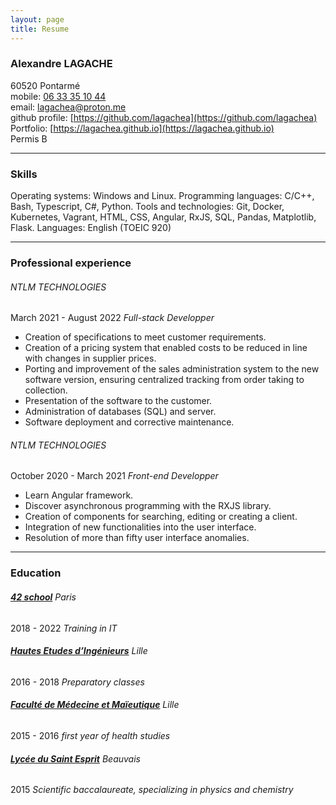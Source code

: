 ```yaml
---
layout: page
title: Resume
---
```


### Alexandre LAGACHE
60520 Pontarmé  
mobile: [06 33 35 10 44](tel:+33633351044)  
email: [lagachea@proton.me](mailto:lagachea@proton.me)  
github profile: [https://github.com/lagachea](https://github.com/lagachea)  
Portfolio: [https://lagachea.github.io](https://lagachea.github.io)  
Permis B

---
### Skills
Operating systems: Windows and Linux.
Programming languages: C/C++, Bash, Typescript, C#, Python.
Tools and technologies: Git, Docker, Kubernetes, Vagrant, HTML, CSS, Angular, RxJS, SQL, Pandas, Matplotlib, Flask.
Languages: English (TOEIC 920)

---
### Professional experience
###### NTLM TECHNOLOGIES
March 2021 - August 2022 *Full-stack Developper*
- Creation of specifications to meet customer requirements.
- Creation of a pricing system that enabled costs to be reduced in line with changes in supplier prices.
- Porting and improvement of the sales administration system to the new software version, ensuring centralized tracking from order taking to collection.
- Presentation of the software to the customer.
- Administration of databases (SQL) and server.
- Software deployment and corrective maintenance.

###### NTLM TECHNOLOGIES
October 2020 - March 2021 *Front-end Developper*
- Learn Angular framework.
- Discover asynchronous programming with the RXJS library.
- Creation of components for searching, editing or creating a client.
- Integration of new functionalities into the user interface.
- Resolution of more than fifty user interface anomalies.

---
### Education
###### **[42 school](https://42.fr/en)** Paris
2018 - 2022 *Training in IT*

###### **[Hautes Etudes d’Ingénieurs](https://www.junia.com/en/)** Lille
2016 - 2018 *Preparatory classes*

###### **[Faculté de Médecine et Maïeutique](https://fmms.fr/)** Lille
2015 - 2016 *first year of health studies*

###### **[Lycée du Saint Esprit](https://saintesprit.com)** Beauvais
2015 *Scientific baccalaureate, specializing in physics and chemistry*
